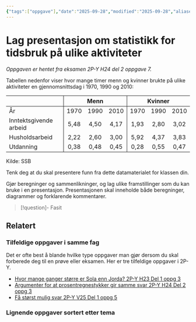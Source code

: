 ```yaml
---
{"tags":["oppgave"],"date":"2025-09-28","modified":"2025-09-28","aliases":[],"dg-publish":true,"temaer":["presenter statistikk"],"fag":["2p-y"],"eksamen":"h24","del":2,"oppgave":7,"title":"Lag presentasjon om statistikk for tidsbruk på ulike aktiviteter","source":null,"todo":["fasit","løsningsforslag"],"permalink":"/lag-presentasjon-om-statistikk-for-tidsbruk-pa-ulike-aktiviteter/","dgPassFrontmatter":true}
---
```



# Lag presentasjon om statistikk for tidsbruk på ulike aktiviteter

<p><span><em>Oppgaven er hentet fra eksamen 2P-Y H24 del 2 oppgave 7.</em></span></p>

Tabellen nedenfor viser hvor mange timer menn og kvinner brukte på ulike aktiviteter en gjennomsnittsdag i 1970, 1990 og 2010:  

<table style="text-align: center;"> <tr style="border-top: 1pt solid;"> <th style="border-bottom: 1pt solid; text-align: center; border-right: 0.5pt solid;"></th> <th colspan=3 style="border-bottom: 1pt solid; border-right: 0.5pt solid;  text-align: center;">Menn</th> <th colspan=3 style="border-bottom: 1pt solid; text-align: center;">Kvinner</th> </tr> <tr> <td style="text-align: left; border-right: 0.5pt solid;">År</td> <td>1970</td> <td>1990</td> <td style="border-right: 0.5pt solid">2010</td> <td>1970</td> <td>1990</td> <td>2010</td> </tr> <tr> <td style="text-align: left; border-right: 0.5pt solid;">Inntektsgivende arbeid</td> <td> 5,48 </td> <td> 4,50 </td> <td style="border-right: 0.5pt solid"> 4,17 </td> <td> 1,93 </td> <td> 2,80 </td> <td> 3,02 </td> </tr> <tr> <td style="text-align: left; border-right: 0.5pt solid;">Husholdsarbeid</td> <td> 2,22 </td> <td> 2,60 </td> <td style="border-right: 0.5pt solid"> 3,00 </td> <td> 5,92 </td> <td> 4,37 </td> <td> 3,83 </td> </tr> <tr> <td style="text-align: left; border-right: 0.5pt solid;">Utdanning</td> <td> 0,38 </td> <td> 0,48 </td> <td style="border-right: 0.5pt solid"> 0,45 </td> <td> 0,28 </td> <td> 0,55 </td> <td> 0,47 </td> </tr> </table>
Kilde: SSB  

Tenk deg at du skal presentere funn fra dette datamaterialet for klassen din.

Gjør beregninger og sammenlikninger, og lag ulike framstillinger som du kan bruke i en presentasjon. Presentasjonen skal inneholde både beregninger, diagrammer og forklarende kommentarer.

>[!question]- Fasit
> 
>

## Relatert
<h3><span>Tilfeldige oppgaver i samme fag</span></h3><p><span>Det er ofte best å blande hvilke type oppgaver man gjør dersom du skal forberede deg til en prøve eller eksamen. Her er tre tilfeldige oppgaver i 2P-Y.</span></p><div><ul class="dataview list-view-ul"><li><span><a data-tooltip-position="top" aria-label="Hvor mange ganger større er Sola enn Jorda?.md" data-href="Hvor mange ganger større er Sola enn Jorda?.md" href="Hvor mange ganger større er Sola enn Jorda?.md" class="internal-link" target="_blank" rel="noopener nofollow">Hvor mange ganger større er Sola enn Jorda? 2P-Y H23 Del 1 oppg 3</a></span></li><li><span><a data-tooltip-position="top" aria-label="Argumenter for at prosentregnestykker gir samme svar.md" data-href="Argumenter for at prosentregnestykker gir samme svar.md" href="Argumenter for at prosentregnestykker gir samme svar.md" class="internal-link" target="_blank" rel="noopener nofollow">Argumenter for at prosentregnestykker gir samme svar 2P-Y H24 Del 2 oppg 3</a></span></li><li><span><a data-tooltip-position="top" aria-label="Få størst mulig svar.md" data-href="Få størst mulig svar.md" href="Få størst mulig svar.md" class="internal-link" target="_blank" rel="noopener nofollow">Få størst mulig svar 2P-Y V25 Del 1 oppg 5</a></span></li></ul></div><h3><span>Lignende oppgaver sortert etter tema</span></h3>
